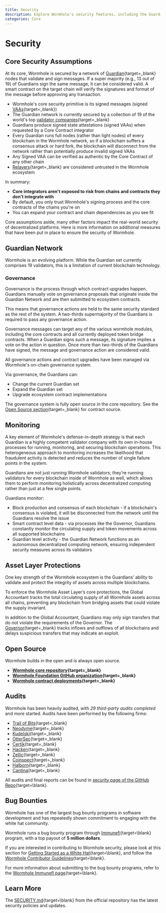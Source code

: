 ```yaml
---
title: Security
description: Explore Wormhole's security features, including the Guardian network, governance, monitoring, open-source development, and bug bounty programs.
categories: Core
---
```


# Security

## Core Security Assumptions

At its core, Wormhole is secured by a network of [Guardian](/docs/learn/infrastructure/guardians/){target=\_blank} nodes that validate and sign messages. If a super majority (e.g., 13 out of 19) of Guardians sign the same message, it can be considered valid. A smart contract on the target chain will verify the signatures and format of the message before approving any transaction.

- Wormhole's core security primitive is its signed messages (signed [VAAs](/docs/learn/glossary/#vaa){target=\_blank})
- The Guardian network is currently secured by a collection of 19 of the world's top [validator companies](https://wormhole-foundation.github.io/wormhole-dashboard/#/?endpoint=Mainnet){target=\_blank}
- Guardians produce signed state attestations (signed VAAs) when requested by a Core Contract integrator
- Every Guardian runs full nodes (rather than light nodes) of every blockchain in the Wormhole network, so if a blockchain suffers a consensus attack or hard fork, the blockchain will disconnect from the network rather than potentially produce invalid signed VAAs
- Any Signed VAA can be verified as authentic by the Core Contract of any other chain
- [Relayers](/docs/learn/glossary/#relayer){target=\_blank} are considered untrusted in the Wormhole ecosystem

In summary:

- **Core integrators aren't exposed to risk from chains and contracts they don't integrate with**
- By default, you only trust Wormhole's signing process and the core contracts of the chains you're on
- You can expand your contract and chain dependencies as you see fit

Core assumptions aside, many other factors impact the real-world security of decentralized platforms. Here is more information on additional measures that have been put in place to ensure the security of Wormhole.

## Guardian Network

Wormhole is an evolving platform. While the Guardian set currently comprises 19 validators, this is a limitation of current blockchain technology.

### Governance

Governance is the process through which contract upgrades happen. Guardians manually vote on governance proposals that originate inside the Guardian Network and are then submitted to ecosystem contracts.

This means that governance actions are held to the same security standard as the rest of the system. A two-thirds supermajority of the Guardians is required to pass any governance action.

Governance messages can target any of the various wormhole modules, including the core contracts and all currently deployed token bridge contracts. When a Guardian signs such a message, its signature implies a vote on the action in question. Once more than two-thirds of the Guardians have signed, the message and governance action are considered valid.

All governance actions and contract upgrades have been managed via Wormhole's on-chain governance system.

Via governance, the Guardians can:

- Change the current Guardian set
- Expand the Guardian set
- Upgrade ecosystem contract implementations

The governance system is fully open source in the core repository. See the [Open Source section](#open-source){target=\_blank} for contract source.

## Monitoring

A key element of Wormhole's defense-in-depth strategy is that each Guardian is a highly competent validator company with its own in-house processes for running, monitoring, and securing blockchain operations. This heterogeneous approach to monitoring increases the likelihood that fraudulent activity is detected and reduces the number of single failure points in the system.

Guardians are not just running Wormhole validators; they're running validators for every blockchain inside of Wormhole as well, which allows them to perform monitoring holistically across decentralized computing rather than just at a few single points.

Guardians monitor:

- Block production and consensus of each blockchain - if a blockchain's consensus is violated, it will be disconnected from the network until the Guardians resolve the issue
- Smart contract level data - via processes like the Governor, Guardians constantly monitor the circulating supply and token movements across all supported blockchains
- Guardian level activity - the Guardian Network functions as an autonomous decentralized computing network, ensuring independent security measures across its validators

## Asset Layer Protections

One key strength of the Wormhole ecosystem is the Guardians’ ability to validate and protect the integrity of assets across multiple blockchains.

To enforce the Wormhole Asset Layer’s core protections, the Global Accountant tracks the total circulating supply of all Wormhole assets across all chains, preventing any blockchain from bridging assets that could violate the supply invariant.

In addition to the Global Accountant, Guardians may only sign transfers that do not violate the requirements of the Governor. The [Governor](https://github.com/wormhole-foundation/wormhole/blob/main/whitepapers/0007_governor.md){target=\_blank} tracks inflows and outflows of all blockchains and delays suspicious transfers that may indicate an exploit.

## Open Source

Wormhole builds in the open and is always open source.

- **[Wormhole core repository](https://github.com/wormhole-foundation/wormhole){target=\_blank}**
- **[Wormhole Foundation GitHub organization](https://github.com/wormhole-foundation){target=\_blank}**
- **[Wormhole contract deployments](/docs/learn/infrastructure/core-contracts/){target=\_blank}**

## Audits

Wormhole has been heavily audited, with _29 third-party audits completed_ and more started. Audits have been performed by the following firms:

- [Trail of Bits](https://www.trailofbits.com/){target=\_blank}
- [Neodyme](https://neodyme.io/en/){target=\_blank}
- [Kudelski](https://kudelskisecurity.com/){target=\_blank}
- [OtterSec](https://osec.io/){target=\_blank}
- [Certik](https://www.certik.com/){target=\_blank}
- [Hacken](https://hacken.io/){target=\_blank}
- [Zellic](https://www.zellic.io/){target=\_blank}
- [Coinspect](https://www.coinspect.com/){target=\_blank}
- [Halborn](https://www.halborn.com/){target=\_blank}
- [Cantina](https://cantina.xyz/welcome){target=\_blank}

All audits and final reports can be found in [security page of the GitHub Repo](https://github.com/wormhole-foundation/wormhole/blob/main/SECURITY.md#3rd-party-security-audits){target=\blank}.

## Bug Bounties

Wormhole has one of the largest bug bounty programs in software development and has repeatedly shown commitment to engaging with the white hat community.

Wormhole runs a bug bounty program through [Immunefi](https://immunefi.com/bug-bounty/wormhole/){target=\blank} program, with a top payout of **5 million dollars**.

If you are interested in contributing to Wormhole security, please look at this section for [Getting Started as a White Hat](https://github.com/wormhole-foundation/wormhole/blob/main/SECURITY.md#white-hat-hacking){target=\blank}, and follow the [Wormhole Contributor Guidelines](https://github.com/wormhole-foundation/wormhole/blob/main/CONTRIBUTING.md){target=\blank}.

For more information about submitting to the bug bounty programs, refer to the [Wormhole Immunefi page](https://immunefi.com/bug-bounty/wormhole/){target=\blank}.

## Learn More

The [SECURITY.md](https://github.com/wormhole-foundation/wormhole/blob/main/SECURITY.md){target=\blank} from the official repository has the latest security policies and updates.
